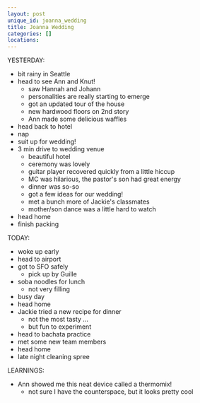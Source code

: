 ```yaml
---
layout: post
unique_id: joanna_wedding
title: Joanna Wedding
categories: []
locations: 
---
```


YESTERDAY:
* bit rainy in Seattle
* head to see Ann and Knut!
  * saw Hannah and Johann
  * personalities are really starting to emerge
  * got an updated tour of the house
  * new hardwood floors on 2nd story
  * Ann made some delicious waffles
* head back to hotel
* nap
* suit up for wedding!
* 3 min drive to wedding venue
  * beautiful hotel
  * ceremony was lovely
  * guitar player recovered quickly from a little hiccup
  * MC was hilarious, the pastor's son had great energy
  * dinner was so-so
  * got a few ideas for our wedding!
  * met a bunch more of Jackie's classmates
  * mother/son dance was a little hard to watch
* head home
* finish packing

TODAY:
* woke up early
* head to airport
* got to SFO safely
  * pick up by Guille
* soba noodles for lunch
  * not very filling
* busy day
* head home
* Jackie tried a new recipe for dinner
  * not the most tasty ...
  * but fun to experiment
* head to bachata practice
* met some new team members
* head home
* late night cleaning spree

LEARNINGS:
* Ann showed me this neat device called a thermomix!
  * not sure I have the counterspace, but it looks pretty cool
